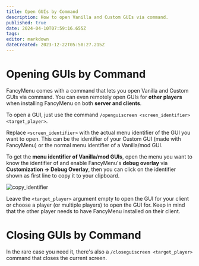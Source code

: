 ```yaml
---
title: Open GUIs by Command
description: How to open Vanilla and Custom GUIs via command.
published: true
date: 2024-04-10T07:59:16.655Z
tags: 
editor: markdown
dateCreated: 2023-12-22T05:50:27.215Z
---
```


# Opening GUIs by Command

FancyMenu comes with a command that lets you open Vanilla and Custom GUIs via command.
You can even remotely open GUIs for **other players** when installing FancyMenu on both **server and clients**.

To open a GUI, just use the command `/openguiscreen <screen_identifier> <target_player>`.

Replace `<screen_identifier>` with the actual menu identifier of the GUI you want to open.
This can be the identifier of your Custom GUI (made with FancyMenu) or the normal menu identifier of a Vanilla/mod GUI.

To get the **menu identifier of Vanilla/mod GUIs**, open the menu you want to know the identifier of and enable FancyMenu's **debug overlay** via **Customization -> Debug Overlay**, then you can click on the identifier shown as first line to copy it to your clipboard.

![copy_identifier](https://github.com/Keksuccino/FancyMenu/assets/35544624/dd6c53d9-d2bd-4810-be03-3741e326bd5a)

Leave the `<target_player>` argument empty to open the GUI for your client or choose a player (or multiple players) to open the GUI for.
Keep in mind that the other player needs to have FancyMenu installed on their client.

# Closing GUIs by Command

In the rare case you need it, there's also a `/closeguiscreen <target_player>` command that closes the current screen.
